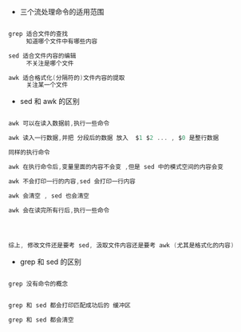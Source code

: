 - 三个流处理命令的适用范围


```c

grep 适合文件的查找
     知道哪个文件中有哪些内容

sed 适合文件内容的编辑
     不关注是哪个文件

awk 适合格式化(分隔符的)文件内容的提取
     关注某一个文件

```


- sed 和 awk 的区别

```c

awk 可以在读入数据前,执行一些命令

awk 读入一行数据,并把 分段后的数据 放入  $1 $2 ... , $0 是整行数据

同样的执行命令

awk 在执行命令后,变量里面的内容不会变 ,但是 sed 中的模式空间的内容会变

awk 不会打印一行的内容,sed 会打印一行内容

awk 会清空 , sed 也会清空

awk 会在读完所有行后,执行一些命令




综上, 修改文件还是要考 sed, 汲取文件内容还是要考 awk (尤其是格式化的内容)


```


- grep 和 sed 的区别

```c

grep 没有命令的概念


grep 和 sed 都会打印匹配成功后的 缓冲区

grep 和 sed 都会清空 


```



